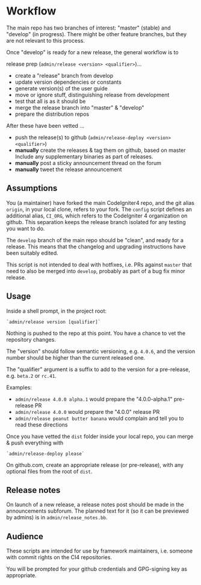# Workflow

The main repo has two branches of interest: "master" (stable) and "develop" (in progress).
There might be other feature branches, but they are not relevant to this process.

Once "develop" is ready for a new release, the general workflow is to

release prep (`admin/release <version> <qualifier>`)...
- create a "release" branch from develop
- update version dependencies or constants
- generate version(s) of the user guide
- move or ignore stuff, distinguishing release from development
- test that all is as it should be
- merge the release branch into "master" & "develop"
- prepare the distribution repos

After these have been vetted ...
- push the release(s) to github (`admin/release-deploy <version> <qualifier>`)
- **manually** create the releases & tag them on github, based on master  
  Include any supplementary binaries as part of releases.
- **manually** post a sticky announcement thread on the forum
- **manually** tweet the release announcement

## Assumptions

You (a maintainer) have forked the main CodeIgniter4 repo,
and the git alias `origin`, in your local clone, refers to your fork. 
The `config` script defines an additional alias, `CI_ORG`, which refers to the 
CodeIgniter 4 organization on github. 
This separation keeps the release branch isolated for any testing you want to do.

The `develop` branch of the main repo should be "clean", and ready for
a release. This means that the changelog and upgrading instructions
have been suitably edited.

This script is not intended to deal with hotfixes, i.e. PRs against
`master` that need to also be merged into `develop`, probably
as part of a bug fix minor release.

## Usage

Inside a shell prompt, in the project root:

    `admin/release version [qualifier]`

Nothing is pushed to the repo at this point. You have a chance to vet
the repository changes.

The "version" should follow semantic versioning, e.g. `4.0.6`, and the
version number should be higher than the current released one.

The "qualifier" argument is a suffix to add to the version
for a pre-release, e.g. `beta.2` or `rc.41`.

Examples:
- `admin/release 4.0.0 alpha.1` would prepare the "4.0.0-alpha.1" pre-release PR
- `admin/release 4.0.0` would prepare the "4.0.0" release PR
- `admin/release peanut butter banana` would complain and tell you to read these directions

Once you have vetted the `dist` folder inside your local repo, you
can merge & push everything with

    `admin/release-deploy please`

On github.com, create an appropriate release (or pre-release),
with any optional files from the root of `dist`.

## Release notes

On launch of a new release, a release notes post should be made in the
announcements subforum. The planned text for it (so it can be previewed
by admins) is in `admin/release_notes.bb`.

## Audience

These scripts are intended for use by framework maintainers,
i.e. someone with commit rights on the CI4 repositories.

You will be prompted for your github credentials and
GPG-signing key as appropriate.
